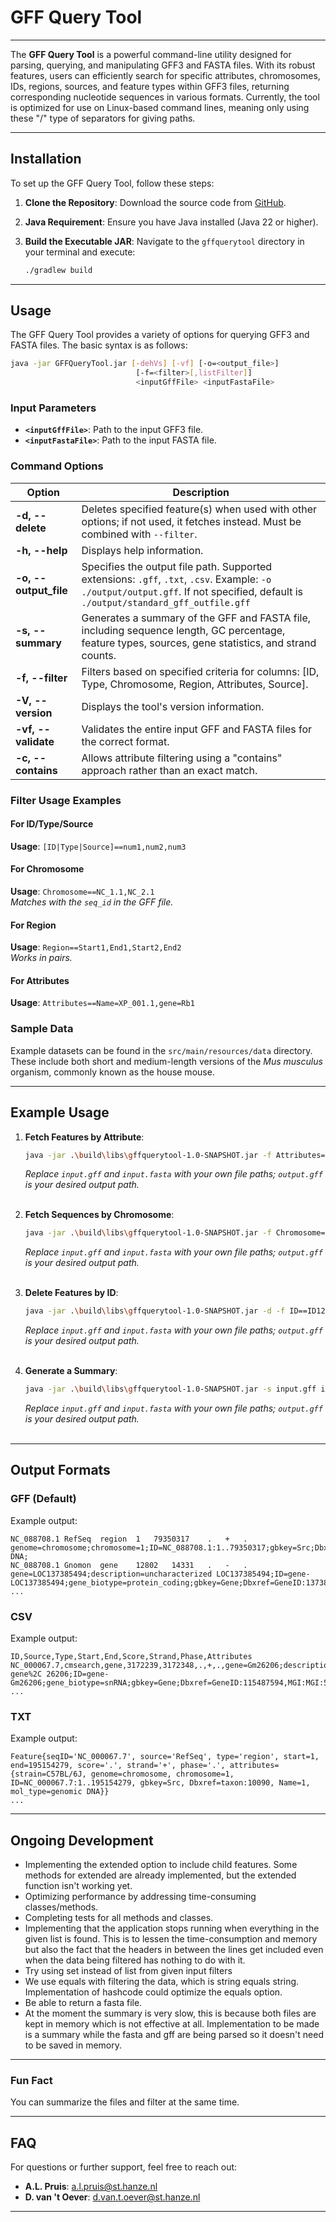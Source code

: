 
# GFF Query Tool

---

The **GFF Query Tool** is a powerful command-line utility designed for parsing, querying, and manipulating GFF3 and FASTA files. With its robust features, users can efficiently search for specific attributes, chromosomes, IDs, regions, sources, and feature types within GFF3 files, returning corresponding nucleotide sequences in various formats. Currently, the tool is optimized for use on Linux-based command lines, meaning only using these "/" type of separators for giving paths.

---

## Installation

To set up the GFF Query Tool, follow these steps:

1. **Clone the Repository**:
   Download the source code from [GitHub](https://github.com/DemiOever/GFFQueryTool.git).

2. **Java Requirement**:
   Ensure you have Java installed (Java 22 or higher).

3. **Build the Executable JAR**:
   Navigate to the `gffquerytool` directory in your terminal and execute:
   ```bash
   ./gradlew build
   ```

---

## Usage

The GFF Query Tool provides a variety of options for querying GFF3 and FASTA files. The basic syntax is as follows:

```bash
java -jar GFFQueryTool.jar [-dehVs] [-vf] [-o=<output_file>] 
                            [-f=<filter>[,listFilter]] 
                            <inputGffFile> <inputFastaFile>
```

### Input Parameters

- **`<inputGffFile>`**: Path to the input GFF3 file.
- **`<inputFastaFile>`**: Path to the input FASTA file.

### Command Options

| Option                | Description                                                                                                                                                                       |
|-----------------------|-----------------------------------------------------------------------------------------------------------------------------------------------------------------------------------|
| **-d, --delete**      | Deletes specified feature(s) when used with other options; if not used, it fetches instead. Must be combined with `--filter`.                                                     |
| **-h, --help**        | Displays help information.                                                                                                                                                        |
| **-o, --output_file** | Specifies the output file path. Supported extensions: `.gff`, `.txt`, `.csv`. Example: `-o ./output/output.gff`. If not specified, default is `./output/standard_gff_outfile.gff` |
| **-s, --summary**     | Generates a summary of the GFF and FASTA file, including sequence length, GC percentage, feature types, sources, gene statistics, and strand counts.                              |
| **-f, --filter**      | Filters based on specified criteria for columns: [ID, Type, Chromosome, Region, Attributes, Source].                                                                              |
| **-V, --version**     | Displays the tool's version information.                                                                                                                                          |
| **-vf, --validate**   | Validates the entire input GFF and FASTA files for the correct format.                                                                                                            |
| **-c, --contains**    | Allows attribute filtering using a "contains" approach rather than an exact match.                                                                                                |

### Filter Usage Examples

#### For ID/Type/Source
**Usage**: `[ID|Type|Source]==num1,num2,num3`

#### For Chromosome
**Usage**: `Chromosome==NC_1.1,NC_2.1`  
*Matches with the `seq_id` in the GFF file.*

#### For Region
**Usage**: `Region==Start1,End1,Start2,End2`  
*Works in pairs.*

#### For Attributes
**Usage**: `Attributes==Name=XP_001.1,gene=Rb1`

### Sample Data
Example datasets can be found in the `src/main/resources/data` directory. These include both short and medium-length versions of the *Mus musculus* organism, commonly known as the house mouse.

---

## Example Usage

1. **Fetch Features by Attribute**:
   ```bash
   java -jar .\build\libs\gffquerytool-1.0-SNAPSHOT.jar -f Attributes==Note=C1 .\src\main\resources\data\medium_genomic.gff .\src\main\resources\data\medium_genomic.fna -o .\src\main\resources\data\output\output.gff -c -v
   ```
   *Replace `input.gff` and `input.fasta` with your own file paths; `output.gff` is your desired output path.*  <br><br>

2. **Fetch Sequences by Chromosome**:
   ```bash
   java -jar .\build\libs\gffquerytool-1.0-SNAPSHOT.jar -f Chromosome==NC_000067.7,NC_000070.7 input.gff input.fasta -o output.csv
   ```
   *Replace `input.gff` and `input.fasta` with your own file paths; `output.gff` is your desired output path.*  <br><br>

3. **Delete Features by ID**:
   ```bash
   java -jar .\build\libs\gffquerytool-1.0-SNAPSHOT.jar -d -f ID==ID12345 input.gff input.fasta -o output.txt
   ```
   *Replace `input.gff` and `input.fasta` with your own file paths; `output.gff` is your desired output path.*  <br><br>

4. **Generate a Summary**:
   ```bash
   java -jar .\build\libs\gffquerytool-1.0-SNAPSHOT.jar -s input.gff input.fasta
   ```
   *Replace `input.gff` and `input.fasta` with your own file paths; `output.gff` is your desired output path.*  <br><br>

---

## Output Formats

### GFF (Default)
Example output:
```
NC_088708.1	RefSeq	region	1	79350317	.	+	.	genome=chromosome;chromosome=1;ID=NC_088708.1:1..79350317;gbkey=Src;Dbxref=taxon:2589382;Name=1;mol_type=genomic DNA;
NC_088708.1	Gnomon	gene	12802	14331	.	-	.	gene=LOC137385494;description=uncharacterized LOC137385494;ID=gene-LOC137385494;gene_biotype=protein_coding;gbkey=Gene;Dbxref=GeneID:137385494;Name=LOC137385494;
...
```

### CSV
Example output:
```
ID,Source,Type,Start,End,Score,Strand,Phase,Attributes
NC_000067.7,cmsearch,gene,3172239,3172348,.,+,.,gene=Gm26206;description=predicted gene%2C 26206;ID=gene-Gm26206;gene_biotype=snRNA;gbkey=Gene;Dbxref=GeneID:115487594,MGI:MGI:5455983;Name=Gm26206
...
```

### TXT
Example output:
```
Feature{seqID='NC_000067.7', source='RefSeq', type='region', start=1, end=195154279, score='.', strand='+', phase='.', attributes={strain=C57BL/6J, genome=chromosome, chromosome=1, ID=NC_000067.7:1..195154279, gbkey=Src, Dbxref=taxon:10090, Name=1, mol_type=genomic DNA}}
...
```

---

## Ongoing Development

- Implementing the extended option to include child features. Some methods for extended are already implemented, but the extended function isn't working yet.
- Optimizing performance by addressing time-consuming classes/methods.
- Completing tests for all methods and classes.
- Implementing that the application stops running when everything in the given list is found. This is to lessen the time-consumption and memory but also the fact that the headers in between the lines get included even when the data being filtered has nothing to do with it.
- Try using set instead of list from given input filters
- We use equals with filtering the data, which is string equals string. Implementation of hashcode could optimize the equals option.
- Be able to return a fasta file.
- At the moment the summary is very slow, this is because both files are kept in memory which is not effective at all. Implementation to be made is a summary while the fasta and gff are being parsed so it doesn't need to be saved in memory.

---
### Fun Fact
You can summarize the files and filter at the same time.

---
## FAQ

For questions or further support, feel free to reach out:

- **A.L. Pruis**: [a.l.pruis@st.hanze.nl](mailto:a.l.pruis@st.hanze.nl)
- **D. van 't Oever**: [d.van.t.oever@st.hanze.nl](mailto:d.van.t.oever@st.hanze.nl)

---